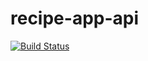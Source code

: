 # recipe-app-api
[![Build Status](https://www.travis-ci.com/rdotjain/recipe-app-api.svg?branch=main)](https://www.travis-ci.com/rdotjain/recipe-app-api)